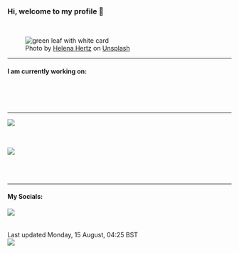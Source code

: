 <h3>Hi, welcome to my profile 👋</h3>

<br />
<figure>
  <img
    src="https://images.unsplash.com/photo-1494537176433-7a3c4ef2046f?crop=entropy&cs=tinysrgb&fit=max&fm=jpg&ixid=MnwyNzQ3MDB8MHwxfHJhbmRvbXx8fHx8fHx8fDE2NjA1Mjc2NDE&ixlib=rb-1.2.1&q=80&w=1080&auto=format"
    alt="green leaf with white card" 
  />
  <figcaption>Photo by <a
    href="https://unsplash.com/@imperiumnordique?utm_source=Profile%20readme&utm_medium=referral">Helena Hertz</a> on <a
    href="https://unsplash.com/?utm_source=Profile%20readme&utm_medium=referral">Unsplash</a></figcaption>
</figure>


<hr />
<h4>I am currently working on:</h4>
<a href=""></a>

<br /><br /><br />

<hr />
<img
  src="https://github-readme-stats.vercel.app/api?username=shanelucy&show_icons=true&theme=calm"
/>
<br /><br /><br />

<img 
  src="https://github-readme-stats.vercel.app/api/top-langs/?username=shanelucy&theme=calm"
/>
<br /><br /><br /><br />
<hr />
<h4>My Socials:</h4>
<a href="https://uk.linkedin.com/in/shane-lucy-4735b616a">
  <img
    src="https://img.shields.io/badge/linkedin%20-%230077B5.svg?&style=for-the-badge&logo=linkedin&logoColor=white"
  />
</a>
<br /><br /><br />
Last updated Monday, 15 August, 04:25 BST
<br />
<img
  src="https://github.com/ShaneLucy/ShaneLucy/workflows/README%20build/badge.svg"
/>
